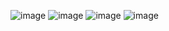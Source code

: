 ![image](https://github.com/AlmSmartDoctor/study-2024-04-kubernetes/assets/66120479/c56eb58a-d4a7-4cce-878f-cd814569440d)
![image](https://github.com/AlmSmartDoctor/study-2024-04-kubernetes/assets/66120479/dd0faaaa-c997-4f0f-aa0d-dc4c1d8b2a05)
![image](https://github.com/AlmSmartDoctor/study-2024-04-kubernetes/assets/66120479/ad821d97-8e37-4701-92eb-2a0a8e747fe9)
![image](https://github.com/AlmSmartDoctor/study-2024-04-kubernetes/assets/66120479/015098d1-a02e-49aa-8776-d786a5831d91)
